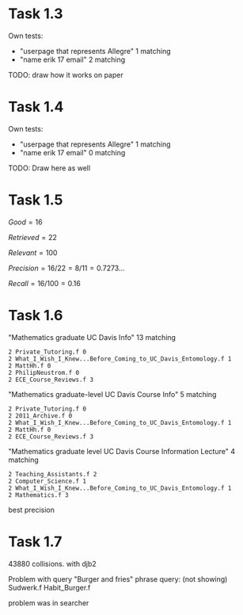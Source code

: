 # Task 1.3

Own tests:
- "userpage that represents Allegre" 1 matching
- "name erik 17 email" 2 matching

TODO: draw how it works on paper

# Task 1.4

Own tests:
- "userpage that represents Allegre" 1 matching
- "name erik 17 email" 0 matching

TODO: Draw here as well

# Task 1.5
$Good = 16$

$Retrieved = 22$

$Relevant = 100$

$Precision = 16 / 22 = 8 / 11 = 0.7273...$

$Recall = 16 / 100 = 0.16$

# Task 1.6

"Mathematics graduate UC Davis Info" 13 matching
```
2 Private_Tutoring.f 0
2 What_I_Wish_I_Knew...Before_Coming_to_UC_Davis_Entomology.f 1
2 MattHh.f 0
2 PhilipNeustrom.f 0
2 ECE_Course_Reviews.f 3
```

"Mathematics graduate-level UC Davis Course Info" 5 matching
```
2 Private_Tutoring.f 0
2 2011_Archive.f 0
2 What_I_Wish_I_Knew...Before_Coming_to_UC_Davis_Entomology.f 1
2 MattHh.f 0
2 ECE_Course_Reviews.f 3
```

"Mathematics graduate level UC Davis Course Information Lecture" 4 matching
```
2 Teaching_Assistants.f 2
2 Computer_Science.f 1
2 What_I_Wish_I_Knew...Before_Coming_to_UC_Davis_Entomology.f 1
2 Mathematics.f 3
```
best precision

# Task 1.7
43880 collisions. with djb2


Problem with query "Burger and fries" phrase query: (not showing)
Sudwerk.f
Habit_Burger.f

problem was in searcher



